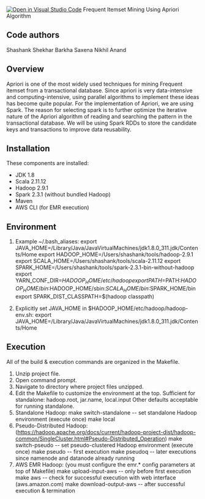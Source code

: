 [![Open in Visual Studio Code](https://classroom.github.com/assets/open-in-vscode-f059dc9a6f8d3a56e377f745f24479a46679e63a5d9fe6f495e02850cd0d8118.svg)](https://classroom.github.com/online_ide?assignment_repo_id=6770185&assignment_repo_type=AssignmentRepo)
Frequent Itemset Mining Using Apriori Algorithm

Code authors
-----------
Shashank Shekhar
Barkha Saxena
Nikhil Anand

Overview
---------
Apriori is one of the most widely used techniques for mining Frequent itemset from a transactional database. Since apriori is very data-intensive and computing-intensive, using parallel algorithms to implement these ideas has become quite popular.
For the implementation of Apriori, we are using Spark. The reason for selecting spark is to further optimize the iterative nature of the Apriori algorithm of reading and searching the pattern in the transactional database. We will be using Spark RDDs to store the candidate keys and transactions to improve data reusability.


Installation
------------
These components are installed:
- JDK 1.8
- Scala 2.11.12
- Hadoop 2.9.1
- Spark 2.3.1 (without bundled Hadoop)
- Maven
- AWS CLI (for EMR execution)

Environment
-----------
1) Example ~/.bash_aliases:
   export JAVA_HOME=/Library/Java/JavaVirtualMachines/jdk1.8.0_311.jdk/Contents/Home
   export HADOOP_HOME=/Users/shashank/tools/hadoop-2.9.1
   export SCALA_HOME=/Users/shashank/tools/scala-2.11.12
   export SPARK_HOME=/Users/shashank/tools/spark-2.3.1-bin-without-hadoop
   export YARN_CONF_DIR=$HADOOP_HOME/etc/hadoop
   export PATH=$PATH:$HADOOP_HOME/bin:$HADOOP_HOME/sbin:$SCALA_HOME/bin:$SPARK_HOME/bin
   export SPARK_DIST_CLASSPATH=$(hadoop classpath)


2) Explicitly set JAVA_HOME in $HADOOP_HOME/etc/hadoop/hadoop-env.sh:
   export JAVA_HOME=/Library/Java/JavaVirtualMachines/jdk1.8.0_311.jdk/Contents/Home

Execution
---------
All of the build & execution commands are organized in the Makefile.
1) Unzip project file.
2) Open command prompt.
3) Navigate to directory where project files unzipped.
4) Edit the Makefile to customize the environment at the top.
   Sufficient for standalone: hadoop.root, jar.name, local.input
   Other defaults acceptable for running standalone.
5) Standalone Hadoop:
   make switch-standalone		-- set standalone Hadoop environment (execute once)
   make local
6) Pseudo-Distributed Hadoop: (https://hadoop.apache.org/docs/current/hadoop-project-dist/hadoop-common/SingleCluster.html#Pseudo-Distributed_Operation)
   make switch-pseudo			-- set pseudo-clustered Hadoop environment (execute once)
   make pseudo					-- first execution
   make pseudoq				-- later executions since namenode and datanode already running
7) AWS EMR Hadoop: (you must configure the emr.* config parameters at top of Makefile)
   make upload-input-aws		-- only before first execution
   make aws					-- check for successful execution with web interface (aws.amazon.com)
   make download-output-aws			-- after successful execution & termination
